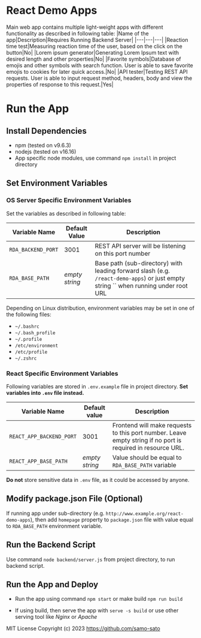 # React Demo Apps

Main web app contains multiple light-weight apps with different functionality as described in following table:
|Name of the app|Description|Requires Running Backend Server|
|---|---|---|
|Reaction time test|Measuring reaction time of the user, based on the click on the button|No|
|Lorem ipsum generator|Generating Lorem Ipsum text with desired length and other properties|No|
|Favorite symbols|Database of emojis and other symbols with search function. User is able to save favorite emojis to cookies for later quick access.|No|
|API tester|Testing REST API requests. User is able to input request method, headers, body and view the properties of response to this request.|Yes|

# Run the App

## Install Dependencies

- npm (tested on v9.6.3)
- nodejs (tested on v16.16)
- App specific node modules, use command `npm install` in project directory

## Set Environment Variables

### OS Server Specific Environment Variables

Set the variables as described in following table:

|Variable Name|Default Value|Description|
|---|---|---|
|`RDA_BACKEND_PORT`|3001|REST API server will be listening on this port number|
|`RDA_BASE_PATH`|*empty string*|Base path (sub-directory) with leading forward slash (e.g. `/react-demo-apps`) or just empty string `` when running under root URL|

Depending on Linux distribution, environment variables may be set in one of the following files:

- `~/.bashrc`
- `~/.bash_profile`
- `~/.profile`
- `/etc/environment`
- `/etc/profile`
- `~/.zshrc`

### React Specific Environment Variables

Following variables are stored in `.env.example` file in project directory. **Set variables into `.env` file instead.**

|Variable Name|Default value|Description|
|---|---|---|
|`REACT_APP_BACKEND_PORT`|3001|Frontend will make requests to this port number. Leave empty string if no port is required in resource URL.|
|`REACT_APP_BASE_PATH`|*empty string*|Value should be equal to `RDA_BASE_PATH` variable|

**Do not** store sensitive data in `.env` file, as it could be accessed by anyone.

## Modify package.json File (Optional)

If running app under sub-directory (e.g. `http://www.example.org/react-demo-apps`), then add `homepage` property to `package.json` file with value equal to `RDA_BASE_PATH` environment variable.

## Run the Backend Script

Use command `node backend/server.js` from project directory, to run backend script.

## Run the App and Deploy

- Run the app using command `npm start` or make build `npm run build`

- If using build, then serve the app with `serve -s build` or use other serving tool like *Nginx* or *Apache*

MIT License Copyright (c) 2023 https://github.com/samo-sato
